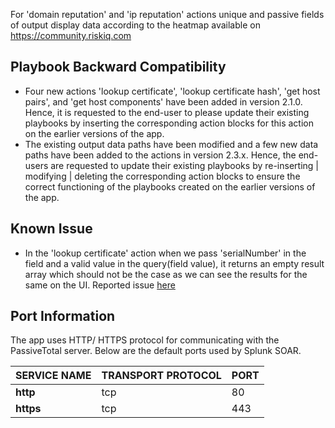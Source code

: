 [comment]: # ""
[comment]: # "    File: README.md"
[comment]: # "    Copyright (c) 2016-2022 Splunk Inc."
[comment]: # "    Licensed under Apache 2.0 (https://www.apache.org/licenses/LICENSE-2.0.txt)"
[comment]: # ""
[comment]: # ""
For 'domain reputation' and 'ip reputation' actions unique and passive fields of output display data
according to the heatmap available on <https://community.riskiq.com>

## Playbook Backward Compatibility

-   Four new actions 'lookup certificate', 'lookup certificate hash', 'get host pairs', and 'get
    host components' have been added in version 2.1.0. Hence, it is requested to the end-user to
    please update their existing playbooks by inserting the corresponding action blocks for this
    action on the earlier versions of the app.
-   The existing output data paths have been modified and a few new data paths have been added to
    the actions in version 2.3.x. Hence, the end-users are requested to update their existing
    playbooks by re-inserting | modifying | deleting the corresponding action blocks to ensure the
    correct functioning of the playbooks created on the earlier versions of the app.

## Known Issue

-   In the 'lookup certificate' action when we pass 'serialNumber' in the field and a valid value in
    the query(field value), it returns an empty result array which should not be the case as we can
    see the results for the same on the UI. Reported issue
    [here](https://github.com/passivetotal/python_api/issues/23)

## Port Information

The app uses HTTP/ HTTPS protocol for communicating with the PassiveTotal server. Below are the
default ports used by Splunk SOAR.

| SERVICE NAME | TRANSPORT PROTOCOL | PORT |
|--------------|--------------------|------|
| **http**     | tcp                | 80   |
| **https**    | tcp                | 443  |
